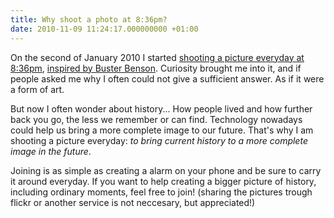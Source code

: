 ```yaml
---
title: Why shoot a photo at 8:36pm?
date: 2010-11-09 11:24:17.000000000 +01:00
---
```

On the second of January 2010 I started [shooting a picture everyday at 8:36pm](http://www.jplattel.nl/836pm/), [inspired by Buster Benson](http://enjoymentland.com/2009/02/07/836pm/). Curiosity brought me into it, and if people asked me why I often could not give a sufficient answer. As if it were a form of art.

But now I often wonder about history... How people lived and how further back you go, the less we remember or can find. Technology nowadays could help us bring a more complete image to our future. That's why I am shooting a picture everyday: _to bring current history to a more complete image in the future_.

Joining is as simple as creating a alarm on your phone and be sure to carry it around everyday. If you want to help creating a bigger picture of history, including ordinary moments, feel free to join! (sharing the pictures trough flickr or another service is not neccesary, but appreciated!)